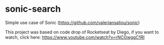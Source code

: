 # sonic-search
Simple use case of Sonic (https://github.com/valeriansaliou/sonic)

This project was based on code drop of Rocketseat by Diego, if you want to watch,  click here: https://www.youtube.com/watch?v=rNCGwggC1RI
